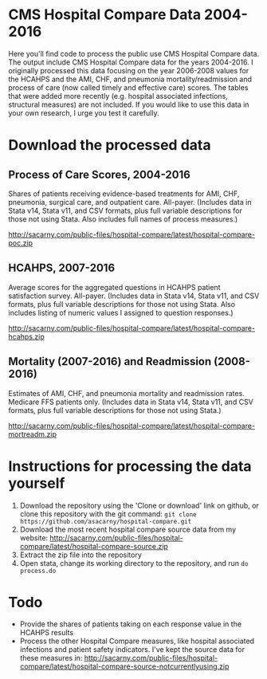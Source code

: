 # CMS Hospital Compare Data 2004-2016
Here you'll find code to process the public use CMS Hospital Compare data. The output include CMS Hospital Compare data for the years 2004-2016. I originally processed this data focusing on the year 2006-2008 values for the HCAHPS and the AMI, CHF, and pneumonia mortality/readmission and process of care (now called timely and effective care) scores. The tables that were added more recently (e.g. hospital associated infections, structural measures) are not included. If you would like to use this data in your own research, I urge you test it carefully.

# Download the processed data

## Process of Care Scores, 2004-2016
Shares of patients receiving evidence-based treatments for AMI, CHF, pneumonia, surgical care, and outpatient care. All-payer.
(Includes data in Stata v14, Stata v11, and CSV formats, plus full variable descriptions for those not using Stata. Also includes full names of process measures.)

http://sacarny.com/public-files/hospital-compare/latest/hospital-compare-poc.zip

## HCAHPS, 2007-2016
Average scores for the aggregated questions in HCAHPS patient satisfaction survey. All-payer.
(Includes data in Stata v14, Stata v11, and CSV formats, plus full variable descriptions for those not using Stata. Also includes listing of numeric values I assigned to question responses.)

http://sacarny.com/public-files/hospital-compare/latest/hospital-compare-hcahps.zip

## Mortality (2007-2016) and Readmission (2008-2016)
Estimates of AMI, CHF, and pneumonia mortality and readmission rates. Medicare FFS patients only.
(Includes data in Stata v14, Stata v11, and CSV formats, plus full variable descriptions for those not using Stata.)

http://sacarny.com/public-files/hospital-compare/latest/hospital-compare-mortreadm.zip

# Instructions for processing the data yourself
1. Download the repository using the 'Clone or download' link on github, or clone this repository with the git command:
`git clone https://github.com/asacarny/hospital-compare.git`
1. Download the most recent hospital compare source data from my website:
http://sacarny.com/public-files/hospital-compare/latest/hospital-compare-source.zip
1. Extract the zip file into the repository
1. Open stata, change its working directory to the repository, and run `do process.do`

# Todo
* Provide the shares of patients taking on each response value in the HCAHPS results
* Process the other Hospital Compare measures, like hospital associated infections and patient safety indicators. I've kept the source data for these measures in:
http://sacarny.com/public-files/hospital-compare/latest/hospital-compare-source-notcurrentlyusing.zip
